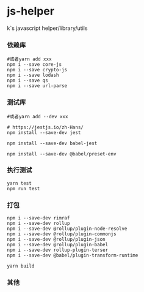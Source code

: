 # js-helper

k`s javascript helper/library/utils

### 依赖库

```shell
#或者yarn add xxx
npm i --save core-js
npm i --save crypto-js
npm i --save lodash
npm i --save qs
npm i --save url-parse
```

### 测试库

```shell
#或者yarn add --dev xxx

# https://jestjs.io/zh-Hans/
npm install --save-dev jest

npm install --save-dev babel-jest

npm install --save-dev @babel/preset-env
```

### 执行测试

```shell
yarn test
npm run test
```

### 打包

````shell
npm i --save-dev rimraf
npm i --save-dev rollup
npm i --save-dev @rollup/plugin-node-resolve
npm i --save-dev @rollup/plugin-commonjs
npm i --save-dev @rollup/plugin-json
npm i --save-dev @rollup/plugin-babel
npm i --save-dev rollup-plugin-terser
npm i --save-dev @babel/plugin-transform-runtime

yarn build
````

### 其他
